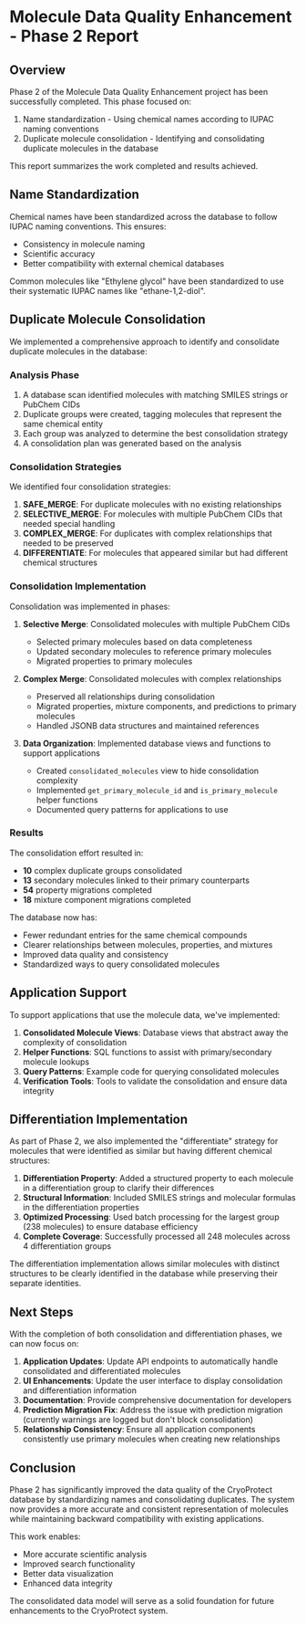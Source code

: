 # Molecule Data Quality Enhancement - Phase 2 Report

## Overview

Phase 2 of the Molecule Data Quality Enhancement project has been successfully completed. This phase focused on:

1. Name standardization - Using chemical names according to IUPAC naming conventions
2. Duplicate molecule consolidation - Identifying and consolidating duplicate molecules in the database

This report summarizes the work completed and results achieved.

## Name Standardization

Chemical names have been standardized across the database to follow IUPAC naming conventions. This ensures:

- Consistency in molecule naming
- Scientific accuracy
- Better compatibility with external chemical databases

Common molecules like "Ethylene glycol" have been standardized to use their systematic IUPAC names like "ethane-1,2-diol".

## Duplicate Molecule Consolidation

We implemented a comprehensive approach to identify and consolidate duplicate molecules in the database:

### Analysis Phase

1. A database scan identified molecules with matching SMILES strings or PubChem CIDs
2. Duplicate groups were created, tagging molecules that represent the same chemical entity
3. Each group was analyzed to determine the best consolidation strategy
4. A consolidation plan was generated based on the analysis

### Consolidation Strategies

We identified four consolidation strategies:

1. **SAFE_MERGE**: For duplicate molecules with no existing relationships
2. **SELECTIVE_MERGE**: For molecules with multiple PubChem CIDs that needed special handling
3. **COMPLEX_MERGE**: For duplicates with complex relationships that needed to be preserved
4. **DIFFERENTIATE**: For molecules that appeared similar but had different chemical structures

### Consolidation Implementation

Consolidation was implemented in phases:

1. **Selective Merge**: Consolidated molecules with multiple PubChem CIDs
   - Selected primary molecules based on data completeness
   - Updated secondary molecules to reference primary molecules
   - Migrated properties to primary molecules

2. **Complex Merge**: Consolidated molecules with complex relationships
   - Preserved all relationships during consolidation
   - Migrated properties, mixture components, and predictions to primary molecules
   - Handled JSONB data structures and maintained references

3. **Data Organization**: Implemented database views and functions to support applications
   - Created `consolidated_molecules` view to hide consolidation complexity
   - Implemented `get_primary_molecule_id` and `is_primary_molecule` helper functions
   - Documented query patterns for applications to use

### Results

The consolidation effort resulted in:
- **10** complex duplicate groups consolidated
- **13** secondary molecules linked to their primary counterparts
- **54** property migrations completed
- **18** mixture component migrations completed

The database now has:
- Fewer redundant entries for the same chemical compounds
- Clearer relationships between molecules, properties, and mixtures
- Improved data quality and consistency
- Standardized ways to query consolidated molecules

## Application Support

To support applications that use the molecule data, we've implemented:

1. **Consolidated Molecule Views**: Database views that abstract away the complexity of consolidation
2. **Helper Functions**: SQL functions to assist with primary/secondary molecule lookups
3. **Query Patterns**: Example code for querying consolidated molecules
4. **Verification Tools**: Tools to validate the consolidation and ensure data integrity

## Differentiation Implementation

As part of Phase 2, we also implemented the "differentiate" strategy for molecules that were identified as similar but having different chemical structures:

1. **Differentiation Property**: Added a structured property to each molecule in a differentiation group to clarify their differences
2. **Structural Information**: Included SMILES strings and molecular formulas in the differentiation properties
3. **Optimized Processing**: Used batch processing for the largest group (238 molecules) to ensure database efficiency
4. **Complete Coverage**: Successfully processed all 248 molecules across 4 differentiation groups

The differentiation implementation allows similar molecules with distinct structures to be clearly identified in the database while preserving their separate identities.

## Next Steps

With the completion of both consolidation and differentiation phases, we can now focus on:

1. **Application Updates**: Update API endpoints to automatically handle consolidated and differentiated molecules
2. **UI Enhancements**: Update the user interface to display consolidation and differentiation information
3. **Documentation**: Provide comprehensive documentation for developers
4. **Prediction Migration Fix**: Address the issue with prediction migration (currently warnings are logged but don't block consolidation)
5. **Relationship Consistency**: Ensure all application components consistently use primary molecules when creating new relationships

## Conclusion

Phase 2 has significantly improved the data quality of the CryoProtect database by standardizing names and consolidating duplicates. The system now provides a more accurate and consistent representation of molecules while maintaining backward compatibility with existing applications.

This work enables:
- More accurate scientific analysis
- Improved search functionality
- Better data visualization
- Enhanced data integrity

The consolidated data model will serve as a solid foundation for future enhancements to the CryoProtect system.